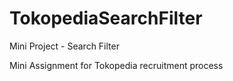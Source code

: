 # TokopediaSearchFilter
Mini Project - Search Filter 

Mini Assignment for Tokopedia recruitment process

